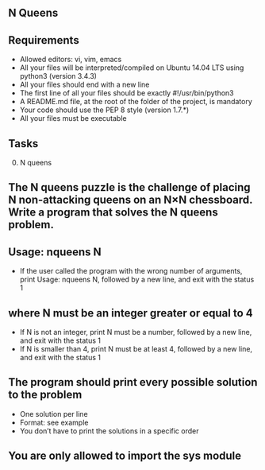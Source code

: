 ## N Queens

## Requirements
- Allowed editors: vi, vim, emacs
- All your files will be interpreted/compiled on Ubuntu 14.04 LTS using python3 (version 3.4.3)
- All your files should end with a new line
- The first line of all your files should be exactly #!/usr/bin/python3
- A README.md file, at the root of the folder of the project, is mandatory
- Your code should use the PEP 8 style (version 1.7.*)
- All your files must be executable

## Tasks
0. N queens


## The N queens puzzle is the challenge of placing N non-attacking queens on an N×N chessboard. Write a program that solves the N queens problem.

## Usage: nqueens N
- If the user called the program with the wrong number of arguments, print Usage: nqueens N, followed by a new line, and exit with the status 1

## where N must be an integer greater or equal to 4
- If N is not an integer, print N must be a number, followed by a new line, and exit with the status 1
- If N is smaller than 4, print N must be at least 4, followed by a new line, and exit with the status 1

## The program should print every possible solution to the problem
- One solution per line
- Format: see example
- You don’t have to print the solutions in a specific order

## You are only allowed to import the sys module
